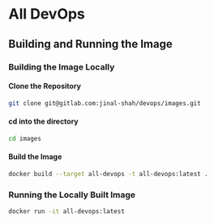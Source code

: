 # All DevOps

## Building and Running the Image

### Building the Image Locally

#### Clone the Repository

```bash
git clone git@gitlab.com:jinal-shah/devops/images.git
```

#### cd into the directory

```bash
cd images
```

#### Build the Image

```bash
docker build --target all-devops -t all-devops:latest .
```

### Running the Locally Built Image

```bash
docker run -it all-devops:latest
```
